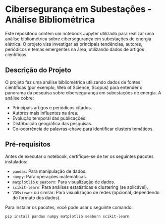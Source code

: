 # Cibersegurança em Subestações - Análise Bibliométrica

Este repositório contém um notebook Jupyter utilizado para realizar uma análise bibliométrica sobre cibersegurança em subestações de energia elétrica. O projeto visa investigar as principais tendências, autores, periódicos e temas emergentes na área, utilizando dados de artigos científicos.

## Descrição do Projeto

O projeto faz uma análise bibliométrica utilizando dados de fontes científicas (por exemplo, Web of Science, Scopus) para entender o panorama da pesquisa sobre cibersegurança em subestações de energia. A análise cobre:

- Principais artigos e periódicos citados.
- Autores mais influentes na área.
- Evolução temporal das publicações.
- Distribuição geográfica das pesquisas.
- Co-ocorrência de palavras-chave para identificar clusters temáticos.

## Pré-requisitos

Antes de executar o notebook, certifique-se de ter os seguintes pacotes instalados:

- `pandas`: Para manipulação de dados.
- `numpy`: Para operações matemáticas.
- `matplotlib` e `seaborn`: Para visualização de dados.
- `scikit-learn`: Para análises estatísticas e clustering (se aplicável).
- `VOSviewer` ou similar: Para visualização de redes (opcional, dependendo do formato dos dados).

Para instalar os pacotes, você pode usar o seguinte comando:

```bash
pip install pandas numpy matplotlib seaborn scikit-learn
